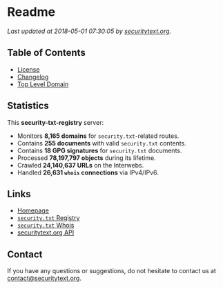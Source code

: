 # Readme

_Last updated at 2018-05-01 07:30:05 by [securitytext.org](https://securitytext.org)._

## Table of Contents

* [License](LICENSE.md)
* [Changelog](CHANGELOG.md)
* [Top Level Domain](TLD.md)

## Statistics

This **security-txt-registry** server:

* Monitors **8,165 domains** for `security.txt`-related routes.
* Contains **255 documents** with valid `security.txt` contents.
* Contains **18 GPG signatures** for `security.txt` documents.
* Processed **78,197,797 objects** during its lifetime.
* Crawled **24,140,637 URLs** on the Interwebs.
* Handled **26,631 `whois` connections** via IPv4/IPv6.

## Links

* [Homepage](https://securitytext.org)
* [`security.txt` Registry](https://registry.securitytext.org)
* [`security.txt` Whois](https://whois.securitytext.org)
* [securitytext.org API](https://registry.securitytext.org)

## Contact

If you have any questions or suggestions, do not hesitate to contact us at contact@securitytext.org.
